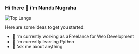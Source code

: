 ### Hi there 👋 i'm Nanda Nugraha
![Top Langs](https://github-readme-stats.vercel.app/api/top-langs/?username=xenialblue&theme=tokyonight)

Here are some ideas to get you started:

- 🔭 I’m currently working as a Freelance for Web Development
- 🌱 I’m currently learning Python
- 💬 Ask me about anything